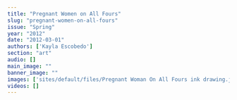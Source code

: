 ```yaml
---
title: "Pregnant Women on All Fours"
slug: "pregnant-women-on-all-fours"
issue: "Spring"
year: "2012"
date: "2012-03-01"
authors: ['Kayla Escobedo']
section: "art"
audio: []
main_image: ""
banner_image: ""
images: ['sites/default/files/Pregnant Woman On All Fours ink drawing.jpg']
videos: []
---
```

